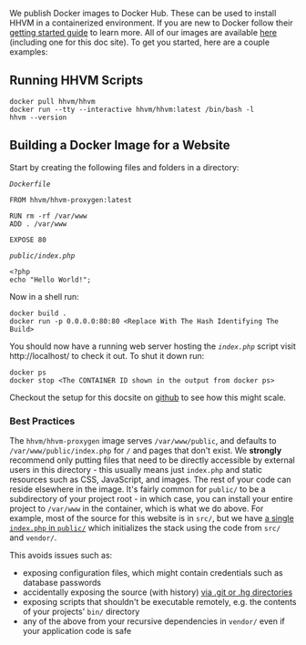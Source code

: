 We publish Docker images to Docker Hub.  These can be used to install HHVM in a containerized environment.  If you are new to Docker follow their [getting started guide](https://docs.docker.com/engine/getstarted/) to learn more.  All of our images are available [here](https://hub.docker.com/u/hhvm/) (including one for this doc site).  To get you started, here are a couple examples:

## Running HHVM Scripts

```
docker pull hhvm/hhvm
docker run --tty --interactive hhvm/hhvm:latest /bin/bash -l
hhvm --version
```

## Building a Docker Image for a Website

Start by creating the following files and folders in a directory:

*`Dockerfile`*

```
FROM hhvm/hhvm-proxygen:latest

RUN rm -rf /var/www
ADD . /var/www

EXPOSE 80
```

*`public/index.php`*

```
<?php
echo "Hello World!";
```

Now in a shell run:

```
docker build .
docker run -p 0.0.0.0:80:80 <Replace With The Hash Identifying The Build>
```

You should now have a running web server hosting the *`index.php`* script visit http://localhost/ to check it out.  To shut it down run:

```
docker ps
docker stop <The CONTAINER ID shown in the output from docker ps>
```

Checkout the setup for this docsite on [github](https://github.com/hhvm/user-documentation) to see how this might scale.

### Best Practices

The `hhvm/hhvm-proxygen` image serves `/var/www/public`, and defaults to `/var/www/public/index.php` for `/` and pages that don't exist. We **strongly** recommend only putting files that need to be directly accessible by external users in this directory - this usually means just `index.php` and static resources such as CSS, JavaScript, and images. The rest of your code can reside elsewhere in the image. It's fairly common for `public/` to be a subdirectory of your project root - in which case, you can install your entire project to `/var/www` in the container, which is what we do above. For example, most of the source for this website is in `src/`, but we have [a single `index.php` in `public/`](https://github.com/hhvm/user-documentation/blob/master/public/index.php) which initializes the stack using the code from `src/` and `vendor/`.

This avoids issues such as:
 - exposing configuration files, which might contain credentials such as database passwords
 - accidentally exposing the source (with history) [via .git or .hg directories](http://www.jamiembrown.com/blog/one-in-every-600-websites-has-git-exposed/)
 - exposing scripts that shouldn't be executable remotely, e.g. the contents of your projects' `bin/` directory
 - any of the above from your recursive dependencies in `vendor/` even if your application code is safe
